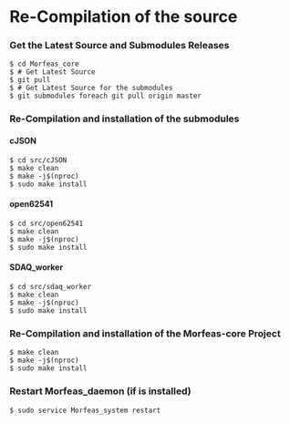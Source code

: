# Re-Compilation of the source

### Get the Latest Source and Submodules Releases
```
$ cd Morfeas_core
$ # Get Latest Source
$ git pull
$ # Get Latest Source for the submodules
$ git submodules foreach git pull origin master
```
### Re-Compilation and installation of the submodules

#### cJSON
```
$ cd src/cJSON
$ make clean
$ make -j$(nproc)
$ sudo make install
```
#### open62541
```
$ cd src/open62541
$ make clean
$ make -j$(nproc)
$ sudo make install
```
#### SDAQ_worker
```
$ cd src/sdaq_worker
$ make clean
$ make -j$(nproc)
$ sudo make install
```
### Re-Compilation and installation of the Morfeas-core Project
```
$ make clean
$ make -j$(nproc)
$ sudo make install
```
### Restart Morfeas_daemon (if is installed)
```
$ sudo service Morfeas_system restart
```